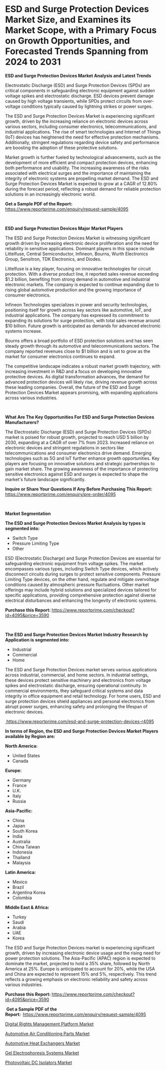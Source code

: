 <p><h1>ESD and Surge Protection Devices Market Size, and Examines its Market Scope, with a Primary Focus on Growth Opportunities, and Forecasted Trends Spanning from 2024 to 2031</h1></p><p><strong>ESD and Surge Protection Devices Market Analysis and Latest Trends</strong></p>
<p><p>Electrostatic Discharge (ESD) and Surge Protection Devices (SPDs) are critical components in safeguarding electronic equipment against sudden voltage spikes and electrostatic discharge. ESD devices prevent damage caused by high voltage transients, while SPDs protect circuits from over-voltage conditions typically caused by lightning strikes or power surges.</p><p>The ESD and Surge Protection Devices Market is experiencing significant growth, driven by the increasing reliance on electronic devices across various sectors, including consumer electronics, telecommunications, and industrial applications. The rise of smart technologies and Internet of Things (IoT) devices has heightened the need for effective protection mechanisms. Additionally, stringent regulations regarding device safety and performance are boosting the adoption of these protective solutions.</p><p>Market growth is further fueled by technological advancements, such as the development of more efficient and compact protection devices, enhancing both performance and usability. The increasing awareness of the risks associated with electrical surges and the importance of maintaining the integrity of electronic systems are propelling market demand. The ESD and Surge Protection Devices Market is expected to grow at a CAGR of 12.80% during the forecast period, reflecting a robust demand for reliable protection solutions in an increasingly electronic world.</p></p>
<p><strong>Get a Sample PDF of the Report:&nbsp;</strong> <a href="https://www.reportprime.com/enquiry/request-sample/4095">https://www.reportprime.com/enquiry/request-sample/4095</a></p>
<p>&nbsp;</p>
<p><strong>ESD and Surge Protection Devices Major Market Players</strong></p>
<p><p>The ESD and Surge Protection Devices Market is witnessing significant growth driven by increasing electronic device proliferation and the need for reliability in sensitive applications. Dominant players in this space include Littelfuse, Central Semiconductor, Infineon, Bourns, Wurth Electronics Group, Sensitron, TDK Electronics, and Diodes.</p><p>Littelfuse is a key player, focusing on innovative technologies for circuit protection. With a diverse product line, it reported sales revenue exceeding $1.2 billion, benefiting from strong demand in automotive and industrial electronic markets. The company is expected to continue expanding due to rising global automotive production and the growing importance of consumer electronics.</p><p>Infineon Technologies specializes in power and security technologies, positioning itself for growth across key sectors like automotive, IoT, and industrial applications. The company has expressed its commitment to expanding its solutions for surge protection, with total sales revenue around $10 billion. Future growth is anticipated as demands for advanced electronic systems increase.</p><p>Bourns offers a broad portfolio of ESD protection solutions and has seen steady growth through its automotive and telecommunications sectors. The company reported revenues close to $1 billion and is set to grow as the market for consumer electronics continues to expand.</p><p>The competitive landscape indicates a robust market growth trajectory, with increasing investment in R&D and a focus on developing innovative protective devices. As digital transformation advances, the demand for advanced protection devices will likely rise, driving revenue growth across these leading companies. Overall, the future of the ESD and Surge Protection Devices Market appears promising, with expanding applications across various industries.</p></p>
<p>&nbsp;</p>
<p><strong>What Are The Key Opportunities For ESD and Surge Protection Devices Manufacturers?</strong></p>
<p><p>The Electrostatic Discharge (ESD) and Surge Protection Devices (SPDs) market is poised for robust growth, projected to reach USD 5 billion by 2030, expanding at a CAGR of over 7% from 2023. Increased reliance on electronic devices and stringent regulations in sectors like telecommunications and consumer electronics drive demand. Emerging technologies such as 5G and IoT further enhance growth opportunities. Key players are focusing on innovative solutions and strategic partnerships to gain market share. The growing awareness of the importance of protecting sensitive electronics against ESD and surges is expected to shape the market's future landscape significantly.</p></p>
<p><strong>Inquire or Share Your Questions If Any Before Purchasing This Report:</strong> <a href="https://www.reportprime.com/enquiry/pre-order/4095">https://www.reportprime.com/enquiry/pre-order/4095</a></p>
<p>&nbsp;</p>
<p><strong>Market Segmentation</strong></p>
<p><strong>The ESD and Surge Protection Devices Market Analysis by types is segmented into:</strong></p>
<p><ul><li>Switch Type</li><li>Pressure Limiting Type</li><li>Other</li></ul></p>
<p><p>ESD (Electrostatic Discharge) and Surge Protection Devices are essential for safeguarding electronic equipment from voltage spikes. The market encompasses various types, including Switch Type devices, which actively disconnect circuits during surges to protect sensitive components. Pressure Limiting Type devices, on the other hand, regulate and mitigate overvoltage conditions caused by atmospheric pressure fluctuations. Other market offerings may include hybrid solutions and specialized devices tailored for specific applications, providing comprehensive protection against diverse electrical disturbances and enhancing the longevity of electronic systems.</p></p>
<p><strong>Purchase this Report:&nbsp;</strong><a href="https://www.reportprime.com/checkout?id=4095&price=3590">https://www.reportprime.com/checkout?id=4095&price=3590</a></p>
<p>&nbsp;</p>
<p><strong>The ESD and Surge Protection Devices Market Industry Research by Application is segmented into:</strong></p>
<p><ul><li>Industrial</li><li>Commercial</li><li>Home</li></ul></p>
<p><p>The ESD and Surge Protection Devices market serves various applications across industrial, commercial, and home sectors. In industrial settings, these devices protect sensitive machinery and electronics from voltage spikes and electrostatic discharge, ensuring operational continuity. In commercial environments, they safeguard critical systems and data integrity in office equipment and retail technology. For home users, ESD and surge protection devices shield appliances and personal electronics from abrupt power surges, enhancing safety and prolonging the lifespan of electronic devices.</p></p>
<p><a href="https://www.reportprime.com/esd-and-surge-protection-devices-r4095">&nbsp;https://www.reportprime.com/esd-and-surge-protection-devices-r4095</a></p>
<p><strong>In terms of Region, the ESD and Surge Protection Devices Market Players available by Region are:</strong></p>
<p>
    <p> <strong> North America: </strong>
        <ul>
            <li>United States</li>
            <li>Canada</li>
        </ul>
        </p> 
    <p> <strong> Europe: </strong>
        <ul>
            <li>Germany</li>
            <li>France</li>
            <li>U.K.</li>
            <li>Italy</li>
            <li>Russia</li>
        </ul>
        </p> 
    <p> <strong> Asia-Pacific: </strong>
        <ul>
            <li>China</li>
            <li>Japan</li>
            <li>South Korea</li>
            <li>India</li>
            <li>Australia</li>
            <li>China Taiwan</li>
            <li>Indonesia</li>
            <li>Thailand</li>
            <li>Malaysia</li>
        </ul>
        </p> 
    <p> <strong> Latin America: </strong>
        <ul>
            <li>Mexico</li>
            <li>Brazil</li>
            <li>Argentina Korea</li>
            <li>Colombia</li>
        </ul>
        </p> 
    <p> <strong> Middle East & Africa: </strong>
        <ul>
            <li>Turkey</li>
            <li>Saudi</li>
            <li>Arabia</li>
            <li>UAE</li>
            <li>Korea</li>
        </ul>
    </p>
    </p>
<p><p>The ESD and Surge Protection Devices market is experiencing significant growth, driven by increasing electronic device usage and the rising need for power protection solutions. The Asia-Pacific (APAC) region is expected to dominate the market, projected to hold a 35% share, followed by North America at 25%. Europe is anticipated to account for 20%, while the USA and China are expected to represent 15% and 5%, respectively. This trend reflects a growing emphasis on electronic reliability and safety across various industries.</p></p>
<p><strong>Purchase this Report: </strong><a href="https://www.reportprime.com/checkout?id=4095&price=3590">https://www.reportprime.com/checkout?id=4095&price=3590</a></p>
<p>&nbsp;<strong>Get a Sample PDF of the Report:&nbsp;&nbsp;</strong><a href="https://www.reportprime.com/enquiry/request-sample/4095">https://www.reportprime.com/enquiry/request-sample/4095</a></p>
<p><strong></strong></p>
<p><p><a href="https://www.linkedin.com/pulse/global-digital-rights-management-platform-market-size-qrnve?trackingId=UHFra9kaRoSG5ss3l837zg%3D%3D">Digital Rights Management Platform Market</a></p><p><a href="https://issuu.com/reportprime-2/docs/automotive-air-conditioning-parts-m_d0f079c9569aa5">Automotive Air Conditioning Parts Market</a></p><p><a href="https://issuu.com/reportprime-2/docs/automotive-heat-exchangers-market-s_29353639d74e72">Automotive Heat Exchangers Market</a></p><p><a href="https://www.linkedin.com/pulse/gel-electrophoresis-systems-market2024-2031-industry-insights-uc0me?trackingId=mdZlwxpISe2RrxGygCGhwQ%3D%3D">Gel Electrophoresis Systems Market</a></p><p><a href="https://github.com/rahu1506/Market-Research-Report-List-6/blob/main/photovoltaic-dc-isolators-market.md">Photovoltaic DC Isolators Market</a></p></p>